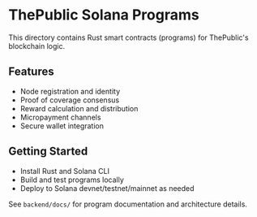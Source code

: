 # ThePublic Solana Programs

This directory contains Rust smart contracts (programs) for ThePublic's blockchain logic.

## Features
- Node registration and identity
- Proof of coverage consensus
- Reward calculation and distribution
- Micropayment channels
- Secure wallet integration

## Getting Started
- Install Rust and Solana CLI
- Build and test programs locally
- Deploy to Solana devnet/testnet/mainnet as needed

See `backend/docs/` for program documentation and architecture details.
